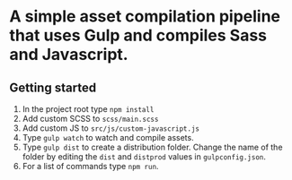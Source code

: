 # A simple asset compilation pipeline that uses Gulp and compiles Sass and Javascript.

## Getting started

1. In the project root type `npm install`
1. Add custom SCSS to `scss/main.scss`
1. Add custom JS to `src/js/custom-javascript.js`
1. Type `gulp watch` to watch and compile assets.
1. Type `gulp dist` to create a distribution folder. Change the name of the folder by editing the `dist` and `distprod` values in `gulpconfig.json`.
1. For a list of commands type `npm run`.